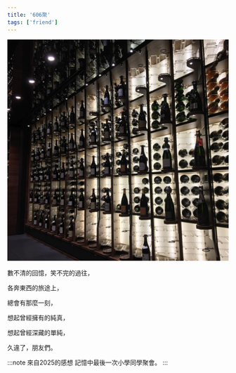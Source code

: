 ```yaml
---
title: '606聚'
tags: ['friend']
---
```

![img](./img_ig/201608/001.jpg)

數不清的回憶，笑不完的過往，

各奔東西的旅途上，

總會有那麼一刻，

想起曾經擁有的純真，

想起曾經深藏的單純，

久違了，朋友們。

:::note 來自2025的感想
記憶中最後一次小學同學聚會。
:::